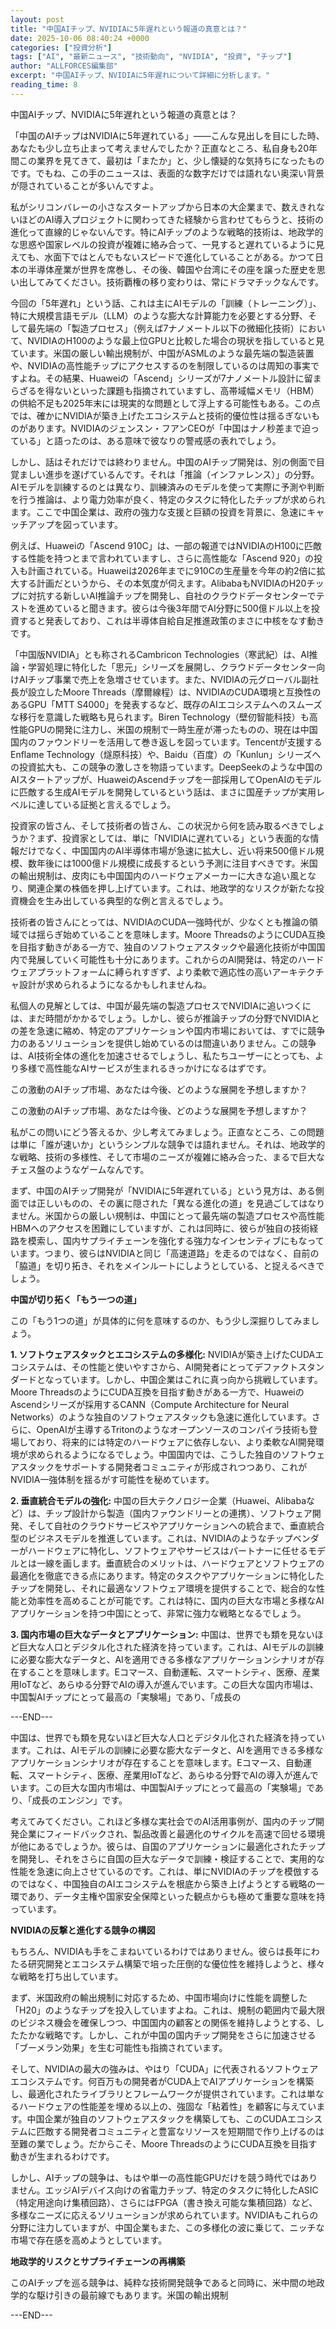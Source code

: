 ```yaml
---
layout: post
title: "中国AIチップ、NVIDIAに5年遅れという報道の真意とは？"
date: 2025-10-06 08:40:24 +0000
categories: ["投資分析"]
tags: ["AI", "最新ニュース", "技術動向", "NVIDIA", "投資", "チップ"]
author: "ALLFORCES編集部"
excerpt: "中国AIチップ、NVIDIAに5年遅れについて詳細に分析します。"
reading_time: 8
---
```


中国AIチップ、NVIDIAに5年遅れという報道の真意とは？

「中国のAIチップはNVIDIAに5年遅れている」――こんな見出しを目にした時、あなたも少し立ち止まって考えませんでしたか？正直なところ、私自身も20年間この業界を見てきて、最初は「またか」と、少し懐疑的な気持ちになったものです。でもね、この手のニュースは、表面的な数字だけでは語れない奥深い背景が隠されていることが多いんですよ。

私がシリコンバレーの小さなスタートアップから日本の大企業まで、数えきれないほどのAI導入プロジェクトに関わってきた経験から言わせてもらうと、技術の進化って直線的じゃないんです。特にAIチップのような戦略的技術は、地政学的な思惑や国家レベルの投資が複雑に絡み合って、一見すると遅れているように見えても、水面下ではとんでもないスピードで進化していることがある。かつて日本の半導体産業が世界を席巻し、その後、韓国や台湾にその座を譲った歴史を思い出してみてください。技術覇権の移り変わりは、常にドラマチックなんです。

今回の「5年遅れ」という話、これは主にAIモデルの「訓練（トレーニング）」、特に大規模言語モデル（LLM）のような膨大な計算能力を必要とする分野、そして最先端の「製造プロセス」（例えば7ナノメートル以下の微細化技術）において、NVIDIAのH100のような最上位GPUと比較した場合の現状を指していると見ています。米国の厳しい輸出規制が、中国がASMLのような最先端の製造装置や、NVIDIAの高性能チップにアクセスするのを制限しているのは周知の事実ですよね。その結果、Huaweiの「Ascend」シリーズが7ナノメートル設計に留まらざるを得ないといった課題も指摘されていますし、高帯域幅メモリ（HBM）の供給不足も2025年末には現実的な問題として浮上する可能性もある。この点では、確かにNVIDIAが築き上げたエコシステムと技術的優位性は揺るぎないものがあります。NVIDIAのジェンスン・フアンCEOが「中国はナノ秒差まで迫っている」と語ったのは、ある意味で彼なりの警戒感の表れでしょう。

しかし、話はそれだけでは終わりません。中国のAIチップ開発は、別の側面で目覚ましい進歩を遂げているんです。それは「推論（インファレンス）」の分野。AIモデルを訓練するのとは異なり、訓練済みのモデルを使って実際に予測や判断を行う推論は、より電力効率が良く、特定のタスクに特化したチップが求められます。ここで中国企業は、政府の強力な支援と巨額の投資を背景に、急速にキャッチアップを図っています。

例えば、Huaweiの「Ascend 910C」は、一部の報道ではNVIDIAのH100に匹敵する性能を持つとまで言われていますし、さらに高性能な「Ascend 920」の投入も計画されている。Huaweiは2026年までに910Cの生産量を今年の約2倍に拡大する計画だというから、その本気度が伺えます。AlibabaもNVIDIAのH20チップに対抗する新しいAI推論チップを開発し、自社のクラウドデータセンターでテストを進めていると聞きます。彼らは今後3年間でAI分野に500億ドル以上を投資すると発表しており、これは半導体自給自足推進政策のまさに中核をなす動きです。

「中国版NVIDIA」とも称されるCambricon Technologies（寒武紀）は、AI推論・学習処理に特化した「思元」シリーズを展開し、クラウドデータセンター向けAIチップ事業で売上を急増させています。また、NVIDIAの元グローバル副社長が設立したMoore Threads（摩爾線程）は、NVIDIAのCUDA環境と互換性のあるGPU「MTT S4000」を発表するなど、既存のAIエコシステムへのスムーズな移行を意識した戦略も見られます。Biren Technology（壁仞智能科技）も高性能GPUの開発に注力し、米国の規制で一時生産が滞ったものの、現在は中国国内のファウンドリーを活用して巻き返しを図っています。Tencentが支援するEnflame Technology（燧原科技）や、Baidu（百度）の「Kunlun」シリーズへの投資拡大も、この競争の激しさを物語っています。DeepSeekのような中国のAIスタートアップが、HuaweiのAscendチップを一部採用してOpenAIのモデルに匹敵する生成AIモデルを開発しているという話は、まさに国産チップが実用レベルに達している証拠と言えるでしょう。

投資家の皆さん、そして技術者の皆さん、この状況から何を読み取るべきでしょうか？まず、投資家としては、単に「NVIDIAに遅れている」という表面的な情報だけでなく、中国国内のAI半導体市場が急速に拡大し、近い将来500億ドル規模、数年後には1000億ドル規模に成長するという予測に注目すべきです。米国の輸出規制は、皮肉にも中国国内のハードウェアメーカーに大きな追い風となり、関連企業の株価を押し上げています。これは、地政学的なリスクが新たな投資機会を生み出している典型的な例と言えるでしょう。

技術者の皆さんにとっては、NVIDIAのCUDA一強時代が、少なくとも推論の領域では揺らぎ始めていることを意味します。Moore ThreadsのようにCUDA互換を目指す動きがある一方で、独自のソフトウェアスタックや最適化技術が中国国内で発展していく可能性も十分にあります。これからのAI開発は、特定のハードウェアプラットフォームに縛られすぎず、より柔軟で適応性の高いアーキテクチャ設計が求められるようになるかもしれませんね。

私個人の見解としては、中国が最先端の製造プロセスでNVIDIAに追いつくには、まだ時間がかかるでしょう。しかし、彼らが推論チップの分野でNVIDIAとの差を急速に縮め、特定のアプリケーションや国内市場においては、すでに競争力のあるソリューションを提供し始めているのは間違いありません。この競争は、AI技術全体の進化を加速させるでしょうし、私たちユーザーにとっても、より多様で高性能なAIサービスが生まれるきっかけになるはずです。

この激動のAIチップ市場、あなたは今後、どのような展開を予想しますか？

この激動のAIチップ市場、あなたは今後、どのような展開を予想しますか？

私がこの問いにどう答えるか、少し考えてみましょう。正直なところ、この問題は単に「誰が速いか」というシンプルな競争では語れません。それは、地政学的な戦略、技術の多様性、そして市場のニーズが複雑に絡み合った、まるで巨大なチェス盤のようなゲームなんです。

まず、中国のAIチップ開発が「NVIDIAに5年遅れている」という見方は、ある側面では正しいものの、その裏に隠された「異なる進化の道」を見過ごしてはなりません。米国からの厳しい規制は、中国にとって最先端の製造プロセスや高性能HBMへのアクセスを困難にしていますが、これは同時に、彼らが独自の技術経路を模索し、国内サプライチェーンを強化する強力なインセンティブにもなっています。つまり、彼らはNVIDIAと同じ「高速道路」を走るのではなく、自前の「脇道」を切り拓き、それをメインルートにしようとしている、と捉えるべきでしょう。

**中国が切り拓く「もう一つの道」**

この「もう1つの道」が具体的に何を意味するのか、もう少し深掘りしてみましょう。

**1. ソフトウェアスタックとエコシステムの多様化:**
NVIDIAが築き上げたCUDAエコシステムは、その性能と使いやすさから、AI開発者にとってデファクトスタンダードとなっています。しかし、中国企業はこれに真っ向から挑戦しています。Moore ThreadsのようにCUDA互換を目指す動きがある一方で、HuaweiのAscendシリーズが採用するCANN（Compute Architecture for Neural Networks）のような独自のソフトウェアスタックも急速に進化しています。さらに、OpenAIが主導するTritonのようなオープンソースのコンパイラ技術も登場しており、将来的には特定のハードウェアに依存しない、より柔軟なAI開発環境が求められるようになるでしょう。中国国内では、こうした独自のソフトウェアスタックをサポートする開発者コミュニティが形成されつつあり、これがNVIDIA一強体制を揺るがす可能性を秘めています。

**2. 垂直統合モデルの強化:**
中国の巨大テクノロジー企業（Huawei、Alibabaなど）は、チップ設計から製造（国内ファウンドリーとの連携）、ソフトウェア開発、そして自社のクラウドサービスやアプリケーションへの統合まで、垂直統合型のビジネスモデルを推進しています。これは、NVIDIAのようなチップベンダーがハードウェアに特化し、ソフトウェアやサービスはパートナーに任せるモデルとは一線を画します。垂直統合のメリットは、ハードウェアとソフトウェアの最適化を徹底できる点にあります。特定のタスクやアプリケーションに特化したチップを開発し、それに最適なソフトウェア環境を提供することで、総合的な性能と効率性を高めることが可能です。これは特に、国内の巨大な市場と多様なAIアプリケーションを持つ中国にとって、非常に強力な戦略となるでしょう。

**3. 国内市場の巨大なデータとアプリケーション:**
中国は、世界でも類を見ないほど巨大な人口とデジタル化された経済を持っています。これは、AIモデルの訓練に必要な膨大なデータと、AIを適用できる多様なアプリケーションシナリオが存在することを意味します。Eコマース、自動運転、スマートシティ、医療、産業用IoTなど、あらゆる分野でAIの導入が進んでいます。この巨大な国内市場は、中国製AIチップにとって最高の「実験場」であり、「成長の

---END---

中国は、世界でも類を見ないほど巨大な人口とデジタル化された経済を持っています。これは、AIモデルの訓練に必要な膨大なデータと、AIを適用できる多様なアプリケーションシナリオが存在することを意味します。Eコマース、自動運転、スマートシティ、医療、産業用IoTなど、あらゆる分野でAIの導入が進んでいます。この巨大な国内市場は、中国製AIチップにとって最高の「実験場」であり、「成長のエンジン」です。

考えてみてください。これほど多様な実社会でのAI活用事例が、国内のチップ開発企業にフィードバックされ、製品改善と最適化のサイクルを高速で回せる環境が他にあるでしょうか。彼らは、自国のアプリケーションに最適化されたチップを開発し、それをさらに自国の巨大なデータで訓練・検証することで、実用的な性能を急速に向上させているのです。これは、単にNVIDIAのチップを模倣するのではなく、中国独自のAIエコシステムを根底から築き上げようとする戦略の一環であり、データ主権や国家安全保障といった観点からも極めて重要な意味を持っています。

**NVIDIAの反撃と進化する競争の構図**

もちろん、NVIDIAも手をこまねいているわけではありません。彼らは長年にわたる研究開発とエコシステム構築で培った圧倒的な優位性を維持しようと、様々な戦略を打ち出しています。

まず、米国政府の輸出規制に対応するため、中国市場向けに性能を調整した「H20」のようなチップを投入していますよね。これは、規制の範囲内で最大限のビジネス機会を確保しつつ、中国国内の顧客との関係を維持しようとする、したたかな戦略です。しかし、これが中国の国内チップ開発をさらに加速させる「ブーメラン効果」を生む可能性も指摘されています。

そして、NVIDIAの最大の強みは、やはり「CUDA」に代表されるソフトウェアエコシステムです。何百万もの開発者がCUDA上でAIアプリケーションを構築し、最適化されたライブラリとフレームワークが提供されています。これは単なるハードウェアの性能差を埋める以上の、強固な「粘着性」を顧客に与えています。中国企業が独自のソフトウェアスタックを構築しても、このCUDAエコシステムに匹敵する開発者コミュニティと豊富なリソースを短期間で作り上げるのは至難の業でしょう。だからこそ、Moore ThreadsのようにCUDA互換を目指す動きが生まれるわけです。

しかし、AIチップの競争は、もはや単一の高性能GPUだけを競う時代ではありません。エッジAIデバイス向けの省電力チップ、特定のタスクに特化したASIC（特定用途向け集積回路）、さらにはFPGA（書き換え可能な集積回路）など、多様なニーズに応えるソリューションが求められています。NVIDIAもこれらの分野に注力していますが、中国企業もまた、この多様化の波に乗じて、ニッチな市場で存在感を高めようとしています。

**地政学的リスクとサプライチェーンの再構築**

このAIチップを巡る競争は、純粋な技術開発競争であると同時に、米中間の地政学的な駆け引きの最前線でもあります。米国の輸出規制

---END---